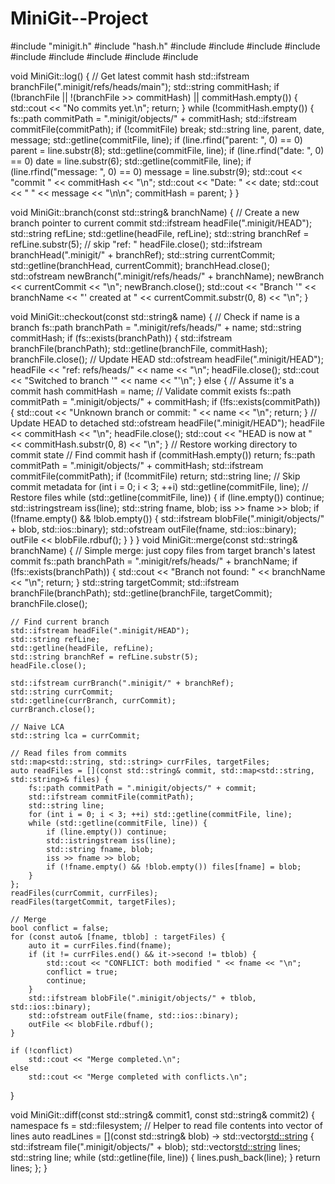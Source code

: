 # MiniGit--Project
#include "minigit.h"
#include "hash.h"
#include <iostream>
#include <filesystem>
#include <fstream>
#include <sstream>
#include <chrono>
#include <ctime>
#include <map>
#include <vector>
#include <set>

void MiniGit::log() {
    // Get latest commit hash
    std::ifstream branchFile(".minigit/refs/heads/main");
    std::string commitHash;
    if (!branchFile || !(branchFile >> commitHash) || commitHash.empty()) {
        std::cout << "No commits yet.\n";
        return;
    }
    while (!commitHash.empty()) {
        fs::path commitPath = ".minigit/objects/" + commitHash;
        std::ifstream commitFile(commitPath);
        if (!commitFile) break;
        std::string line, parent, date, message;
        std::getline(commitFile, line);
        if (line.rfind("parent: ", 0) == 0) parent = line.substr(8);
        std::getline(commitFile, line);
        if (line.rfind("date: ", 0) == 0) date = line.substr(6);
        std::getline(commitFile, line);
        if (line.rfind("message: ", 0) == 0) message = line.substr(9);
        std::cout << "commit " << commitHash << "\n";
        std::cout << "Date:   " << date;
        std::cout << "    " << message << "\n\n";
        commitHash = parent;
    }
}

void MiniGit::branch(const std::string& branchName) {
    // Create a new branch pointer to current commit
    std::ifstream headFile(".minigit/HEAD");
    std::string refLine;
    std::getline(headFile, refLine);
    std::string branchRef = refLine.substr(5); // skip "ref: "
    headFile.close();
    std::ifstream branchHead(".minigit/" + branchRef);
    std::string currentCommit;
    std::getline(branchHead, currentCommit);
    branchHead.close();
    std::ofstream newBranch(".minigit/refs/heads/" + branchName);
    newBranch << currentCommit << "\n";
    newBranch.close();
    std::cout << "Branch '" << branchName << "' created at " << currentCommit.substr(0, 8) << "\n";
}

void MiniGit::checkout(const std::string& name) {
    // Check if name is a branch
    fs::path branchPath = ".minigit/refs/heads/" + name;
    std::string commitHash;
    if (fs::exists(branchPath)) {
        std::ifstream branchFile(branchPath);
        std::getline(branchFile, commitHash);
        branchFile.close();
        // Update HEAD
        std::ofstream headFile(".minigit/HEAD");
        headFile << "ref: refs/heads/" << name << "\n";
        headFile.close();
        std::cout << "Switched to branch '" << name << "'\n";
    } else {
        // Assume it's a commit hash
        commitHash = name;
        // Validate commit exists
        fs::path commitPath = ".minigit/objects/" + commitHash;
        if (!fs::exists(commitPath)) {
            std::cout << "Unknown branch or commit: " << name << "\n";
            return;
        }
        // Update HEAD to detached
        std::ofstream headFile(".minigit/HEAD");
        headFile << commitHash << "\n";
        headFile.close();
        std::cout << "HEAD is now at " << commitHash.substr(0, 8) << "\n";
    }
    // Restore working directory to commit state
    // Find commit hash
    if (commitHash.empty()) return;
    fs::path commitPath = ".minigit/objects/" + commitHash;
    std::ifstream commitFile(commitPath);
    if (!commitFile) return;
    std::string line;
    // Skip commit metadata
    for (int i = 0; i < 3; ++i) std::getline(commitFile, line);
    // Restore files
    while (std::getline(commitFile, line)) {
        if (line.empty()) continue;
        std::istringstream iss(line);
        std::string fname, blob;
        iss >> fname >> blob;
        if (!fname.empty() && !blob.empty()) {
            std::ifstream blobFile(".minigit/objects/" + blob, std::ios::binary);
            std::ofstream outFile(fname, std::ios::binary);
            outFile << blobFile.rdbuf();
        }
    }
}
void MiniGit::merge(const std::string& branchName) {
    // Simple merge: just copy files from target branch's latest commit
    fs::path branchPath = ".minigit/refs/heads/" + branchName;
    if (!fs::exists(branchPath)) {
        std::cout << "Branch not found: " << branchName << "\n";
        return;
    }
    std::string targetCommit;
    std::ifstream branchFile(branchPath);
    std::getline(branchFile, targetCommit);
    branchFile.close();

    // Find current branch
    std::ifstream headFile(".minigit/HEAD");
    std::string refLine;
    std::getline(headFile, refLine);
    std::string branchRef = refLine.substr(5);
    headFile.close();

    std::ifstream currBranch(".minigit/" + branchRef);
    std::string currCommit;
    std::getline(currBranch, currCommit);
    currBranch.close();

    // Naive LCA
    std::string lca = currCommit;

    // Read files from commits
    std::map<std::string, std::string> currFiles, targetFiles;
    auto readFiles = [](const std::string& commit, std::map<std::string, std::string>& files) {
        fs::path commitPath = ".minigit/objects/" + commit;
        std::ifstream commitFile(commitPath);
        std::string line;
        for (int i = 0; i < 3; ++i) std::getline(commitFile, line);
        while (std::getline(commitFile, line)) {
            if (line.empty()) continue;
            std::istringstream iss(line);
            std::string fname, blob;
            iss >> fname >> blob;
            if (!fname.empty() && !blob.empty()) files[fname] = blob;
        }
    };
    readFiles(currCommit, currFiles);
    readFiles(targetCommit, targetFiles);

    // Merge
    bool conflict = false;
    for (const auto& [fname, tblob] : targetFiles) {
        auto it = currFiles.find(fname);
        if (it != currFiles.end() && it->second != tblob) {
            std::cout << "CONFLICT: both modified " << fname << "\n";
            conflict = true;
            continue;
        }
        std::ifstream blobFile(".minigit/objects/" + tblob, std::ios::binary);
        std::ofstream outFile(fname, std::ios::binary);
        outFile << blobFile.rdbuf();
    }

    if (!conflict)
        std::cout << "Merge completed.\n";
    else
        std::cout << "Merge completed with conflicts.\n";
}

void MiniGit::diff(const std::string& commit1, const std::string& commit2) {
    namespace fs = std::filesystem;
    // Helper to read file contents into vector of lines
    auto readLines = [](const std::string& blob) -> std::vector<std::string> {
        std::ifstream file(".minigit/objects/" + blob);
        std::vector<std::string> lines;
        std::string line;
        while (std::getline(file, line)) {
            lines.push_back(line);
        }
        return lines;
    };
}


